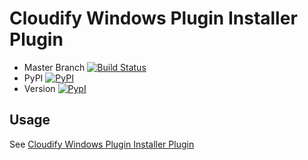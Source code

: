 Cloudify Windows Plugin Installer Plugin
========================================

* Master Branch [![Build Status](https://travis-ci.org/cloudify-cosmo/cloudify-windows-plugin-installer-plugin.svg?branch=master)](https://travis-ci.org/cloudify-cosmo/cloudify-windows-plugin-installer-plugin)
* PyPI [![PyPI](http://img.shields.io/pypi/dm/cloudify-windows-plugin-installer-plugin.svg)](http://img.shields.io/pypi/dm/cloudify-windows-plugin-installer-plugin.svg)
* Version [![PypI](http://img.shields.io/pypi/v/cloudify-windows-plugin-installer-plugin.svg)](http://img.shields.io/pypi/v/cloudify-windows-plugin-installer-plugin.svg)

## Usage

See [Cloudify Windows Plugin Installer Plugin](http://getcloudify.org/guide/3.2/plugin-windows-plugin-installer.html)